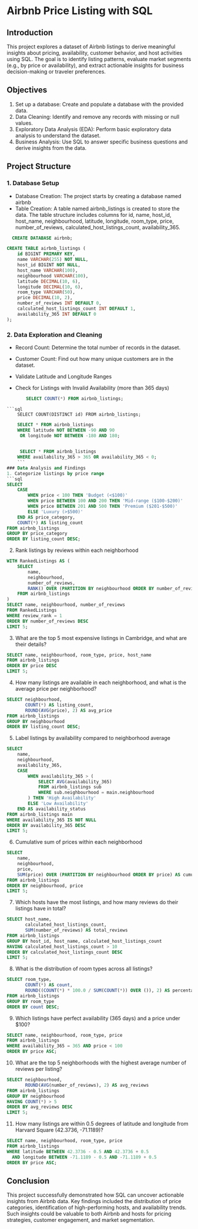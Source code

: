 # Airbnb Price Listing with SQL

## Introduction
This project explores a dataset of Airbnb listings to derive meaningful insights about pricing, availability, customer behavior, and host activities using SQL. The goal is to identify listing patterns, evaluate market segments (e.g., by price or availability), and extract actionable insights for business decision-making or traveler preferences. 

## Objectives
1. Set up a database: Create and populate a database with the provided data.
2. Data Cleaning: Identify and remove any records with missing or null values.
3. Exploratory Data Analysis (EDA): Perform basic exploratory data analysis to understand the dataset.
4. Business Analysis: Use SQL to answer specific business questions and derive insights from the data.

## Project Structure
  ### 1. Database Setup
  * Database Creation: The project starts by creating a database named airbnb
  * Table Creation: A table named airbnb_listings is created to store the data. The table structure includes columns for id, name, host_id, host_name, neighbourhood, latitude, longitude, room_type, price, number_of_reviews, calculated_host_listings_count, availability_365.

```sql
  CREATE DATABASE airbnb;

CREATE TABLE airbnb_listings (
    id BIGINT PRIMARY KEY,
    name VARCHAR(255) NOT NULL,
    host_id BIGINT NOT NULL,
    host_name VARCHAR(100),
    neighbourhood VARCHAR(100),
    latitude DECIMAL(10, 6),
    longitude DECIMAL(10, 6),
    room_type VARCHAR(50),
    price DECIMAL(10, 2),
    number_of_reviews INT DEFAULT 0,
    calculated_host_listings_count INT DEFAULT 1,
    availability_365 INT DEFAULT 0
);
```
### 2. Data Exploration and Cleaning
   * Record Count: Determine the total number of records in the dataset.
   * Customer Count: Find out how many unique customers are in the dataset.
   *  Validate Latitude and Longitude Ranges
   * Check for Listings with Invalid Availability (more than 365 days)

     ```sql
         SELECT COUNT(*) FROM airbnb_listings;
```
```sql
    SELECT COUNT(DISTINCT id) FROM airbnb_listings;
```
```sql
    SELECT * FROM airbnb_listings
    WHERE latitude NOT BETWEEN -90 AND 90
     OR longitude NOT BETWEEN -180 AND 180;
```
```sql
   
     SELECT * FROM airbnb_listings
    WHERE availability_365 > 365 OR availability_365 < 0;
    ```
### Data Analysis and Findings
1. Categorize listings by price range 
```sql
SELECT 
    CASE 
        WHEN price < 100 THEN 'Budget (<$100)'
        WHEN price BETWEEN 100 AND 200 THEN 'Mid-range ($100-$200)'
        WHEN price BETWEEN 201 AND 500 THEN 'Premium ($201-$500)'
        ELSE 'Luxury (>$500)'
    END AS price_category,
    COUNT(*) AS listing_count
FROM airbnb_listings
GROUP BY price_category
ORDER BY listing_count DESC;
```
2. Rank listings by reviews within each neighborhood
```sql
WITH RankedListings AS (
    SELECT 
        name, 
        neighbourhood, 
        number_of_reviews,
        RANK() OVER (PARTITION BY neighbourhood ORDER BY number_of_reviews DESC) AS review_rank
    FROM airbnb_listings
)
SELECT name, neighbourhood, number_of_reviews
FROM RankedListings
WHERE review_rank = 1
ORDER BY number_of_reviews DESC
LIMIT 5;
```
 3. What are the top 5 most expensive listings in Cambridge, and what are their details?
```sql
SELECT name, neighbourhood, room_type, price, host_name
FROM airbnb_listings
ORDER BY price DESC
LIMIT 5;
```
4. How many listings are available in each neighborhood, and what is the average price per neighborhood?
```sql
SELECT neighbourhood, 
       COUNT(*) AS listing_count, 
       ROUND(AVG(price), 2) AS avg_price
FROM airbnb_listings
GROUP BY neighbourhood
ORDER BY listing_count DESC;
```
 5. Label listings by availability compared to neighborhood average
```sql
SELECT 
    name, 
    neighbourhood, 
    availability_365,
    CASE 
        WHEN availability_365 > (
            SELECT AVG(availability_365) 
            FROM airbnb_listings sub 
            WHERE sub.neighbourhood = main.neighbourhood
        ) THEN 'High Availability'
        ELSE 'Low Availability'
    END AS availability_status
FROM airbnb_listings main
WHERE availability_365 IS NOT NULL
ORDER BY availability_365 DESC
LIMIT 5;
```
6. Cumulative sum of prices within each neighborhood 
```sql
SELECT 
    name, 
    neighbourhood, 
    price,
    SUM(price) OVER (PARTITION BY neighbourhood ORDER BY price) AS cumulative_price
FROM airbnb_listings
ORDER BY neighbourhood, price
LIMIT 5;
```
7. Which hosts have the most listings, and how many reviews do their listings have in total?
```sql
SELECT host_name, 
       calculated_host_listings_count, 
       SUM(number_of_reviews) AS total_reviews
FROM airbnb_listings
GROUP BY host_id, host_name, calculated_host_listings_count
HAVING calculated_host_listings_count > 10
ORDER BY calculated_host_listings_count DESC
LIMIT 5;
```
8. What is the distribution of room types across all listings?
```sql
SELECT room_type, 
       COUNT(*) AS count, 
       ROUND((COUNT(*) * 100.0 / SUM(COUNT(*)) OVER ()), 2) AS percentage
FROM airbnb_listings
GROUP BY room_type
ORDER BY count DESC;
```
9. Which listings have perfect availability (365 days) and a price under $100?
```sql
SELECT name, neighbourhood, room_type, price
FROM airbnb_listings
WHERE availability_365 = 365 AND price < 100
ORDER BY price ASC;
```
10. What are the top 5 neighborhoods with the highest average number of reviews per listing?
```sql
SELECT neighbourhood, 
       ROUND(AVG(number_of_reviews), 2) AS avg_reviews
FROM airbnb_listings
GROUP BY neighbourhood
HAVING COUNT(*) > 5
ORDER BY avg_reviews DESC
LIMIT 5;
```
11. How many listings are within 0.5 degrees of latitude and longitude from Harvard Square (42.3736, -71.1189)?
```sql
SELECT name, neighbourhood, room_type, price
FROM airbnb_listings
WHERE latitude BETWEEN 42.3736 - 0.5 AND 42.3736 + 0.5
  AND longitude BETWEEN -71.1189 - 0.5 AND -71.1189 + 0.5
ORDER BY price ASC;
```
## Conclusion
This project successfully demonstrated how SQL can uncover actionable insights from Airbnb data. Key findings included the distribution of price categories, identification of high-performing hosts, and availability trends. Such insights could be valuable to both Airbnb and hosts for pricing strategies, customer engagement, and market segmentation.


